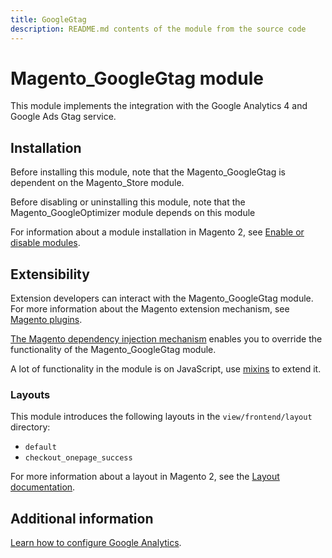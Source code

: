 ```yaml
---
title: GoogleGtag
description: README.md contents of the module from the source code
---
```


# Magento_GoogleGtag module

This module implements the integration with the Google Analytics 4 and Google Ads Gtag service.

## Installation

Before installing this module, note that the Magento_GoogleGtag is dependent on the Magento_Store module.

Before disabling or uninstalling this module, note that the Magento_GoogleOptimizer module depends on this module

For information about a module installation in Magento 2, see [Enable or disable modules](https://devdocs.magento.com/guides/v2.4/install-gde/install/cli/install-cli-subcommands-enable.html).

## Extensibility

Extension developers can interact with the Magento_GoogleGtag module. For more information about the Magento extension mechanism, see [Magento plugins](http://devdocs.magento.com/guides/v2.4/extension-dev-guide/plugins.html).

[The Magento dependency injection mechanism](http://devdocs.magento.com/guides/v2.4/extension-dev-guide/depend-inj.html) enables you to override the functionality of the Magento_GoogleGtag module.

A lot of functionality in the module is on JavaScript, use [mixins](https://devdocs.magento.com/guides/v2.4/javascript-dev-guide/javascript/js_mixins.html) to extend it.

### Layouts

This module introduces the following layouts in the `view/frontend/layout` directory:
- `default`
- `checkout_onepage_success`

For more information about a layout in Magento 2, see the [Layout documentation](https://devdocs.magento.com/guides/v2.4/frontend-dev-guide/layouts/layout-overview.html).

## Additional information

[Learn how to configure Google Analytics](https://docs.magento.com/user-guide/marketing/google-universal-analytics.html).
